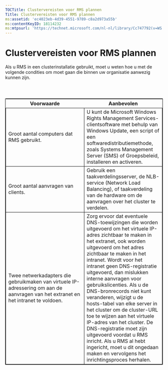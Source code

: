 ```yaml
---
TOCTitle: Clustervereisten voor RMS plannen
Title: Clustervereisten voor RMS plannen
ms:assetid: 'ec4023eb-4d39-4551-9789-c8a2d973a55b'
ms:contentKeyID: 18114232
ms:mtpsurl: 'https://technet.microsoft.com/nl-nl/library/Cc747792(v=WS.10)'
---
```


Clustervereisten voor RMS plannen
=================================

Als u RMS in een clusterinstallatie gebruikt, moet u weten hoe u met de volgende condities om moet gaan die binnen uw organisatie aanwezig kunnen zijn.

###  

 
<table style="border:1px solid black;">
<colgroup>
<col width="50%" />
<col width="50%" />
</colgroup>
<thead>
<tr class="header">
<th>Voorwaarde</th>
<th>Aanbevolen</th>
</tr>
</thead>
<tbody>
<tr class="odd">
<td style="border:1px solid black;">Groot aantal computers dat RMS gebruikt.</td>
<td style="border:1px solid black;">U kunt de Microsoft Windows Rights Management Services-clientsoftware met behulp van Windows Update, een script of een softwaredistributiemethode, zoals Systems Management Server (SMS) of Groepsbeleid, installeren en activeren.</td>
</tr>
<tr class="even">
<td style="border:1px solid black;">Groot aantal aanvragen van clients.</td>
<td style="border:1px solid black;">Gebruik een taakverdelingsserver, de NLB-service (Network Load Balancing), of taakverdeling van de hardware om de aanvragen over het cluster te verdelen.</td>
</tr>
<tr class="odd">
<td style="border:1px solid black;">Twee netwerkadapters die gebruikmaken van virtuele IP-adressering om aan de aanvragen van het extranet en het intranet te voldoen.</td>
<td style="border:1px solid black;">Zorg ervoor dat eventuele DNS-toewijzingen die worden uitgevoerd om het virtuele IP-adres zichtbaar te maken in het extranet, ook worden uitgevoerd om het adres zichtbaar te maken in het intranet.
Wordt voor het intranet geen DNS-registratie uitgevoerd, dan mislukken interne aanvragen voor gebruikslicenties. Als u de DNS-bronrecords niet kunt veranderen, wijzigt u de hosts-tabel van elke server in het cluster om de cluster-URL toe te wijzen aan het virtuele IP-adres van het cluster. De DNS-registratie moet zijn uitgevoerd voordat u RMS inricht. Als u RMS al hebt ingericht, moet u dit ongedaan maken en vervolgens het inrichtingsproces herhalen.</td>
</tr>
</tbody>
</table>
